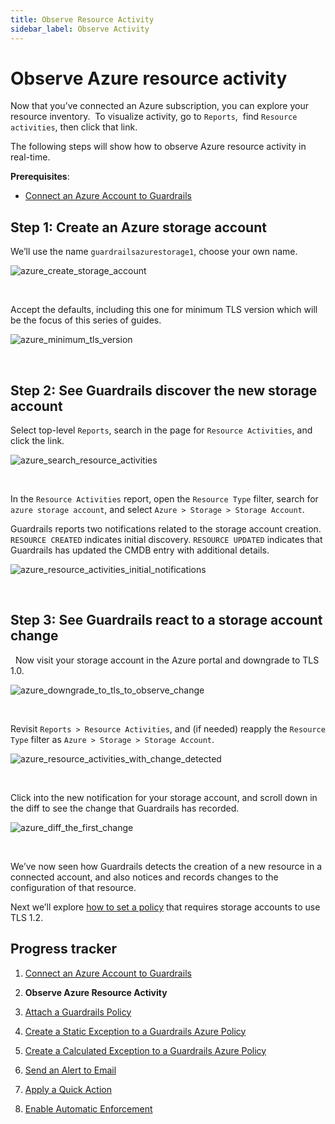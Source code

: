 ```yaml
---
title: Observe Resource Activity
sidebar_label: Observe Activity
---
```



# Observe Azure resource activity

Now that you’ve connected an Azure subscription, you can explore your resource inventory.  To visualize activity, go to `Reports`,  find `Resource activities`, then click that link. 

The following steps will show how to observe Azure resource activity in real-time.

**Prerequisites**:

- [Connect an Azure Account to Guardrails](/guardrails/docs/getting-started/getting-started-azure/connect-a-subscription/)

## Step 1: Create an Azure storage account

We’ll use the name `guardrailsazurestorage1`, choose your own name.
<p><img alt="azure_create_storage_account" src="/images/docs/guardrails/getting-started/getting-started-azure/observe-azure-activity/azure-create-storage-account.png"/></p><br/>


Accept the defaults, including this one for minimum TLS version which will be the focus of this series of guides.
<p><img alt="azure_minimum_tls_version" src="/images/docs/guardrails/getting-started/getting-started-azure/observe-azure-activity/azure-minimum-tls-version.png"/></p><br/>

## Step 2: See Guardrails discover the new storage account

Select top-level `Reports`, search in the page for `Resource Activities`, and click the link.
<p><img alt="azure_search_resource_activities" src="/images/docs/guardrails/getting-started/getting-started-azure/observe-azure-activity/azure-search-resource-activities.png"/></p><br/>

In the `Resource Activities` report, open the `Resource Type` filter, search for `azure storage account`, and select `Azure > Storage > Storage Account`.

Guardrails reports two notifications related to the storage account creation. `RESOURCE CREATED` indicates initial discovery. `RESOURCE UPDATED` indicates that Guardrails has updated the CMDB entry with additional details.
<p><img alt="azure_resource_activities_initial_notifications" src="/images/docs/guardrails/getting-started/getting-started-azure/observe-azure-activity/azure-resource-activities-initial-notifications.png"/></p><br/>

## Step 3: See Guardrails react to a storage account change

 
Now visit your storage account in the Azure portal and downgrade to TLS 1.0.
<p><img alt="azure_downgrade_to_tls_to_observe_change" src="/images/docs/guardrails/getting-started/getting-started-azure/observe-azure-activity/azure-downgrade-to-tls-to-observe-change.png"/></p><br/>

Revisit `Reports > Resource Activities`, and (if needed) reapply the `Resource Type` filter as `Azure > Storage > Storage Account`.
<p><img alt="azure_resource_activities_with_change_detected" src="/images/docs/guardrails/getting-started/getting-started-azure/observe-azure-activity/azure-resource-activities-with-change-detected.png"/></p><br/>

Click into the new notification for your storage account, and scroll down in the diff to see the change that Guardrails has recorded.
<p><img alt="azure_diff_the_first_change" src="/images/docs/guardrails/getting-started/getting-started-azure/observe-azure-activity/azure-diff-the-first-change.png"/></p><br/>

We’ve now seen how Guardrails detects the creation of a new resource in a connected account, and also notices and records changes to the configuration of that resource.

Next we’ll explore [how to set a policy](/guardrails/docs/getting-started/getting-started-azure/attach-a-policy) that requires storage accounts to use TLS 1.2.


## Progress tracker

1. [Connect an Azure Account to Guardrails](/guardrails/docs/getting-started/getting-started-azure/connect-a-subscription/)

2. **Observe Azure Resource Activity**

3. [Attach a Guardrails Policy](/guardrails/docs/getting-started/getting-started-azure/attach-a-policy/)

4. [Create a Static Exception to a Guardrails Azure Policy](/guardrails/docs/getting-started/getting-started-azure/create-static-exception/)

5. [Create a Calculated Exception to a Guardrails Azure Policy](/guardrails/docs/getting-started/getting-started-azure/create-calculated-exception/)

6. [Send an Alert to Email](/guardrails/docs/getting-started/getting-started-azure/send-alert-to-email/)

7. [Apply a Quick Action](/guardrails/docs/getting-started/getting-started-azure/apply-quick-action/)

8. [Enable Automatic Enforcement](/guardrails/docs/getting-started/getting-started-azure/enable-enforcement/)
